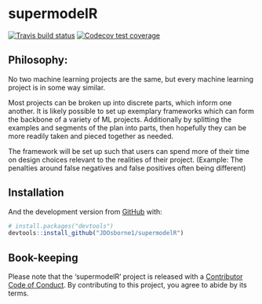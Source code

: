 
<!-- README.md is generated from README.Rmd. Please edit that file -->

# supermodelR

<!-- badges: start -->

[![Travis build
status](https://travis-ci.org/JDOsborne1/supermodelR.svg?branch=master)](https://travis-ci.org/JDOsborne1/supermodelR)
[![Codecov test
coverage](https://codecov.io/gh/JDOsborne1/supermodelR/branch/master/graph/badge.svg)](https://codecov.io/gh/JDOsborne1/supermodelR?branch=master)
<!-- badges: end -->

## Philosophy:

No two machine learning projects are the same, but every machine
learning project is in some way similar.

Most projects can be broken up into discrete parts, which inform one
another. It is likely possible to set up exemplary frameworks which can
form the backbone of a variety of ML projects. Additionally by splitting
the examples and segments of the plan into parts, then hopefully they
can be more readily taken and pieced together as needed.

The framework will be set up such that users can spend more of their
time on design choices relevant to the realities of their project.
(Example: The penalties around false negatives and false positives often
being different)

## Installation

And the development version from [GitHub](https://github.com/) with:

``` r
# install.packages("devtools")
devtools::install_github("JDOsborne1/supermodelR")
```

## Book-keeping

Please note that the ‘supermodelR’ project is released with a
[Contributor Code of Conduct](CODE_OF_CONDUCT.md). By contributing to
this project, you agree to abide by its terms.

